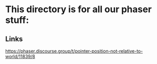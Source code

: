 # This directory is for all our phaser stuff:

## Links
https://phaser.discourse.group/t/pointer-position-not-relative-to-world/11839/8
